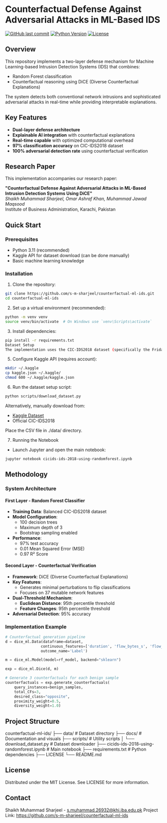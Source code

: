 # Counterfactual Defense Against Adversarial Attacks in ML-Based IDS

[![GitHub last commit](https://img.shields.io/github/last-commit/s-m-sharjeel/counterfactual-ml-ids?style=flat-square)](https://github.com/s-m-sharjeel/counterfactual-ml-ids/commits/main)
[![Python Version](https://img.shields.io/badge/python-3.11-blue?style=flat-square)](https://www.python.org/downloads/)
[![License](https://img.shields.io/badge/license-MIT-green?style=flat-square)](LICENSE)

[comment]: [![DOI](https://img.shields.io/badge/DOI-10.xxxx/yyyyy-blue?style=flat-square)](https://doi.org/10.xxxx/yyyyy)

## Overview

This repository implements a two-layer defense mechanism for Machine Learning-based Intrusion Detection Systems (IDS) that combines:
- Random Forest classification
- Counterfactual reasoning using DiCE (Diverse Counterfactual Explanations)

The system detects both conventional network intrusions and sophisticated adversarial attacks in real-time while providing interpretable explanations.

## Key Features

- **Dual-layer defense architecture**
- **Explainable AI integration** with counterfactual explanations
- **Real-time capable** with optimized computational overhead
- **97% classification accuracy** on CIC-IDS2018 dataset
- **100% adversarial detection rate** using counterfactual verification

## Research Paper

This implementation accompanies our research paper:

**"Counterfactual Defense Against Adversarial Attacks in ML-Based Intrusion Detection Systems Using DiCE"**  
*Shaikh Muhammad Sharjeel, Omar Ashraf Khan, Muhammad Jawad Maqsood*  
Institute of Business Administration, Karachi, Pakistan

## Quick Start

### Prerequisites

- Python 3.11 (recommended)
- Kaggle API for dataset download (can be done manually)
- Basic machine learning knowledge

### Installation

1. Clone the repository:
```bash
git clone https://github.com/s-m-sharjeel/counterfactual-ml-ids.git
cd counterfactual-ml-ids
```

2. Set up a virtual environment (recommended):

```bash
python -m venv venv
source venv/bin/activate  # On Windows use `venv\Scripts\activate`
```

3. Install dependencies:

```bash
pip install -r requirements.txt
Dataset Setup
The implementation uses the CIC-IDS2018 dataset (specifically the Friday traffic capture). To automatically download and prepare the dataset:
```

5. Configure Kaggle API (requires account):

```bash
mkdir ~/.kaggle
cp kaggle.json ~/.kaggle/
chmod 600 ~/.kaggle/kaggle.json
```

6. Run the dataset setup script:

```bash
python scripts/download_dataset.py
```

Alternatively, manually download from:

- [Kaggle Dataset](https://www.kaggle.com/datasets/solarmainframe/ids-intrusion-csv?select=03-02-2018.csv)
- Official CIC-IDS2018

Place the CSV file in ./data/ directory.

7. Running the Notebook

- Launch Jupyter and open the main notebook:

```bash
jupyter notebook cicids-ids-2018-using-randomforest.ipynb
```

## Methodology

### System Architecture

#### First Layer - Random Forest Classifier
- **Training Data**: Balanced CIC-IDS2018 dataset
- **Model Configuration**:
  - 100 decision trees
  - Maximum depth of 3
  - Bootstrap sampling enabled
- **Performance**:
  - 97% test accuracy
  - 0.01 Mean Squared Error (MSE)
  - 0.97 R² Score

#### Second Layer - Counterfactual Verification
- **Framework**: DiCE (Diverse Counterfactual Explanations)
- **Key Features**:
  - Generates minimal perturbations to flip classifications
  - Focuses on 37 mutable network features
- **Dual-Threshold Mechanism**:
  - **Euclidean Distance**: 95th percentile threshold
  - **Feature Changes**: 95th percentile threshold
- **Adversarial Detection**: 95% accuracy

### Implementation Example

```python
# Counterfactual generation pipeline
d = dice_ml.Data(dataframe=dataset,
                continuous_features=['duration', 'flow_bytes_s', 'flow_pkts_s'],
                outcome_name='Label')

m = dice_ml.Model(model=rf_model, backend="sklearn")

exp = dice_ml.Dice(d, m)

# Generate 3 counterfactuals for each benign sample
counterfactuals = exp.generate_counterfactuals(
    query_instances=benign_samples,
    total_CFs=3,
    desired_class="opposite",
    proximity_weight=0.5,
    diversity_weight=1.0)
```

## Project Structure

counterfactual-ml-ids/
├── data/                   # Dataset directory
├── docs/                   # Documentation and visuals
├── scripts/                # Utility scripts
│   └── download_dataset.py # Dataset downloader
├── cicids-ids-2018-using-randomforest.ipynb  # Main notebook
├── requirements.txt        # Python dependencies
├── LICENSE
└── README.md

## License
Distributed under the MIT License. See LICENSE for more information.

## Contact
Shaikh Muhammad Sharjeel - s.muhammad.26932@khi.iba.edu.pk
Project Link: https://github.com/s-m-sharjeel/counterfactual-ml-ids
